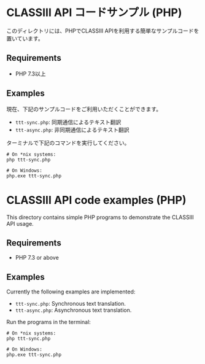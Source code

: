 # CLASSIII API コードサンプル (PHP)

このディレクトリには、PHPでCLASSIII APIを利用する簡単なサンプルコードを置いています。

## Requirements

* PHP 7.3以上

## Examples

現在、下記のサンプルコードをご利用いただくことができます。

* `ttt-sync.php`: 同期通信によるテキスト翻訳
* `ttt-async.php`: 非同期通信によるテキスト翻訳

ターミナルで下記のコマンドを実行してください。

```
# On *nix systems:
php ttt-sync.php

# On Windows:
php.exe ttt-sync.php
```


# CLASSIII API code examples (PHP)

This directory contains simple PHP programs to demonstrate the CLASSIII API
usage.

## Requirements

* PHP 7.3 or above

## Examples

Currently the following examples are implemented:

* `ttt-sync.php`: Synchronous text translation.
* `ttt-async.php`: Asynchronous text translation.

Run the programs in the terminal:

```
# On *nix systems:
php ttt-sync.php

# On Windows:
php.exe ttt-sync.php
```
